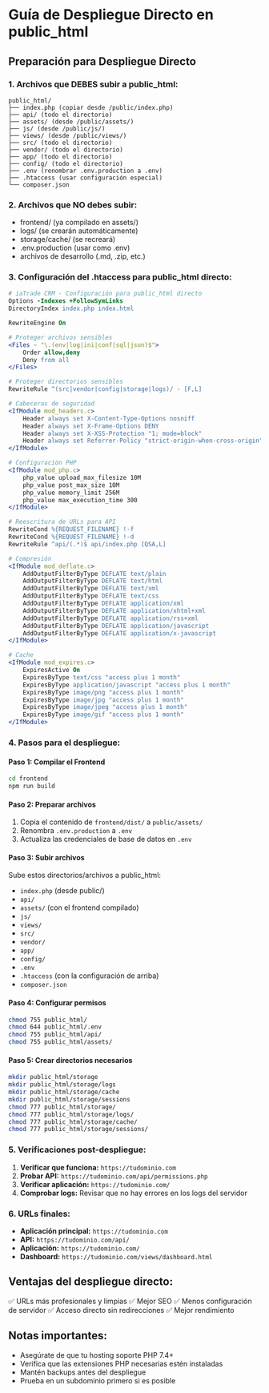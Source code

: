# Guía de Despliegue Directo en public_html

## Preparación para Despliegue Directo

### 1. Archivos que DEBES subir a public_html:

```
public_html/
├── index.php (copiar desde /public/index.php)
├── api/ (todo el directorio)
├── assets/ (desde /public/assets/)
├── js/ (desde /public/js/)
├── views/ (desde /public/views/)
├── src/ (todo el directorio)
├── vendor/ (todo el directorio)
├── app/ (todo el directorio)
├── config/ (todo el directorio)
├── .env (renombrar .env.production a .env)
├── .htaccess (usar configuración especial)
└── composer.json
```

### 2. Archivos que NO debes subir:
- frontend/ (ya compilado en assets/)
- logs/ (se crearán automáticamente)
- storage/cache/ (se recreará)
- .env.production (usar como .env)
- archivos de desarrollo (.md, .zip, etc.)

### 3. Configuración del .htaccess para public_html directo:

```apache
# iaTrade CRM - Configuración para public_html directo
Options -Indexes +FollowSymLinks
DirectoryIndex index.php index.html

RewriteEngine On

# Proteger archivos sensibles
<Files ~ "\.(env|log|ini|conf|sql|json)$">
    Order allow,deny
    Deny from all
</Files>

# Proteger directorios sensibles
RewriteRule ^(src|vendor|config|storage|logs)/ - [F,L]

# Cabeceras de seguridad
<IfModule mod_headers.c>
    Header always set X-Content-Type-Options nosniff
    Header always set X-Frame-Options DENY
    Header always set X-XSS-Protection "1; mode=block"
    Header always set Referrer-Policy "strict-origin-when-cross-origin"
</IfModule>

# Configuración PHP
<IfModule mod_php.c>
    php_value upload_max_filesize 10M
    php_value post_max_size 10M
    php_value memory_limit 256M
    php_value max_execution_time 300
</IfModule>

# Reescritura de URLs para API
RewriteCond %{REQUEST_FILENAME} !-f
RewriteCond %{REQUEST_FILENAME} !-d
RewriteRule ^api/(.*)$ api/index.php [QSA,L]

# Compresión
<IfModule mod_deflate.c>
    AddOutputFilterByType DEFLATE text/plain
    AddOutputFilterByType DEFLATE text/html
    AddOutputFilterByType DEFLATE text/xml
    AddOutputFilterByType DEFLATE text/css
    AddOutputFilterByType DEFLATE application/xml
    AddOutputFilterByType DEFLATE application/xhtml+xml
    AddOutputFilterByType DEFLATE application/rss+xml
    AddOutputFilterByType DEFLATE application/javascript
    AddOutputFilterByType DEFLATE application/x-javascript
</IfModule>

# Cache
<IfModule mod_expires.c>
    ExpiresActive On
    ExpiresByType text/css "access plus 1 month"
    ExpiresByType application/javascript "access plus 1 month"
    ExpiresByType image/png "access plus 1 month"
    ExpiresByType image/jpg "access plus 1 month"
    ExpiresByType image/jpeg "access plus 1 month"
    ExpiresByType image/gif "access plus 1 month"
</IfModule>
```

### 4. Pasos para el despliegue:

#### Paso 1: Compilar el Frontend
```bash
cd frontend
npm run build
```

#### Paso 2: Preparar archivos
1. Copia el contenido de `frontend/dist/` a `public/assets/`
2. Renombra `.env.production` a `.env`
3. Actualiza las credenciales de base de datos en `.env`

#### Paso 3: Subir archivos
Sube estos directorios/archivos a public_html:
- `index.php` (desde public/)
- `api/`
- `assets/` (con el frontend compilado)
- `js/`
- `views/`
- `src/`
- `vendor/`
- `app/`
- `config/`
- `.env`
- `.htaccess` (con la configuración de arriba)
- `composer.json`

#### Paso 4: Configurar permisos
```bash
chmod 755 public_html/
chmod 644 public_html/.env
chmod 755 public_html/api/
chmod 755 public_html/assets/
```

#### Paso 5: Crear directorios necesarios
```bash
mkdir public_html/storage
mkdir public_html/storage/logs
mkdir public_html/storage/cache
mkdir public_html/storage/sessions
chmod 777 public_html/storage/
chmod 777 public_html/storage/logs/
chmod 777 public_html/storage/cache/
chmod 777 public_html/storage/sessions/
```

### 5. Verificaciones post-despliegue:

1. **Verificar que funciona:** `https://tudominio.com`
2. **Probar API:** `https://tudominio.com/api/permissions.php`
3. **Verificar aplicación:** `https://tudominio.com/`
4. **Comprobar logs:** Revisar que no hay errores en los logs del servidor

### 6. URLs finales:
- **Aplicación principal:** `https://tudominio.com`
- **API:** `https://tudominio.com/api/`
- **Aplicación:** `https://tudominio.com/`
- **Dashboard:** `https://tudominio.com/views/dashboard.html`

## Ventajas del despliegue directo:
✅ URLs más profesionales y limpias
✅ Mejor SEO
✅ Menos configuración de servidor
✅ Acceso directo sin redirecciones
✅ Mejor rendimiento

## Notas importantes:
- Asegúrate de que tu hosting soporte PHP 7.4+
- Verifica que las extensiones PHP necesarias estén instaladas
- Mantén backups antes del despliegue
- Prueba en un subdominio primero si es posible